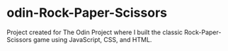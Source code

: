 # odin-Rock-Paper-Scissors
Project created for The Odin Project where I built the classic Rock-Paper-Scissors game using JavaScript, CSS, and HTML.
